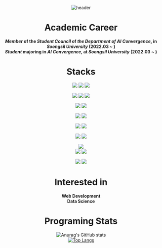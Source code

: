 <div align="center">

![header](https://capsule-render.vercel.app/api?type=wave&color=gradient&height=300&section=header&text=CreatePath&fontSize=90)   

# Academic Career
**_Member_ of the _Student Council_ of _the Department of AI Convergence_, in _Soongsil University_ (2022.03 ~ )**   
**_Student_ majoring in _AI Convergence_, at _Soongsil University_ (2022.03 ~ )**

# Stacks
<img src="https://img.shields.io/badge/Python-3766AB?style=flat-square&logo=Python&logoColor=white"/></a>
<img src="https://img.shields.io/badge/C-A8B9CC?style=flat-square&logo=C&logoColor=white"/></a>
<img src="https://img.shields.io/badge/Java-F7901E?style=flat-square&logo=n&logoColor=white"/></a>   

<img src="https://img.shields.io/badge/HTML-E34F26?style=flat-square&logo=HTML5&logoColor=white"/></a>
<img src="https://img.shields.io/badge/CSS-1572B6?style=flat-square&logo=CSS3&logoColor=white"/></a>
<img src="https://img.shields.io/badge/JavaScript-F7DF1E?style=flat-square&logo=JavaScript&logoColor=white"/></a>   

<img src="https://img.shields.io/badge/node.js-339933?style=flat-square&logo=Node.js&logoColor=white"/></a>
<img src="https://img.shields.io/badge/express-000000?style=flat-square&logo=Express&logoColor=white"/></a>   

<img src="https://img.shields.io/badge/mySQL-4479A1?style=flat-square&logo=MySQL&logoColor=white"/></a>
<img src="https://img.shields.io/badge/mongoDB-47A248?style=flat-square&logo=MongoDB&logoColor=white"/></a>

<img src="https://img.shields.io/badge/react.js-61DAFB?style=flat-square&logo=React&logoColor=white"/></a>
<img src="https://img.shields.io/badge/bootstrap-7952B3?style=flat-square&logo=Bootstrap&logoColor=white"/></a>

<img src="https://img.shields.io/badge/numpy-013243?style=flat-square&logo=NumPy&logoColor=white"/></a>
<img src="https://img.shields.io/badge/scipy-8CAAE6?style=flat-square&logo=Scipy&logoColor=white"/></a>    

<img src="https://img.shields.io/badge/pandas-150458?style=flat-square&logo=pandas&logoColor=white"/></a>   
<img src="https://img.shields.io/badge/matplotlib-7952B3?style=flat-square&logo=&logoColor=white"/></a>
<img src="https://img.shields.io/badge/seaborn-F7931E?style=flat-square&logo=&logoColor=white"/></a>

<img src="https://img.shields.io/badge/scikitLearn-F7931E?style=flat-square&logo=scikit-learn&logoColor=white"/></a>
<img src="https://img.shields.io/badge/tensorflow-FF6F00?style=flat-square&logo=TensorFlow&logoColor=white"/></a>

# Interested in 
**Web Development**   
**Data Science**

# Programing Stats
![Anurag's GitHub stats](https://github-readme-stats.vercel.app/api?username=CreatePath&show_icons=true&theme=radical)   
[![Top Langs](https://github-readme-stats.vercel.app/api/top-langs/?username=CreatePath&hide=Jupyter%20Notebook)](https://github.com/anuraghazra/github-readme-stats)
</div>
